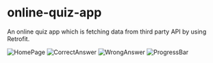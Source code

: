 # online-quiz-app
An online quiz app which is fetching data from third party API by using Retrofit.

![HomePage](https://github.com/user-attachments/assets/cf45fe4b-9d17-4531-8a9f-3aa31ccf3ffc)
![CorrectAnswer](https://github.com/user-attachments/assets/0c17f906-d413-42ef-b820-f2374f79e4fa)
![WrongAnswer](https://github.com/user-attachments/assets/f6b54918-5fdd-4ddb-b0a5-664cf43c5618)
![ProgressBar](https://github.com/user-attachments/assets/303f8cc1-02a4-4ede-9e94-54474921c733)
